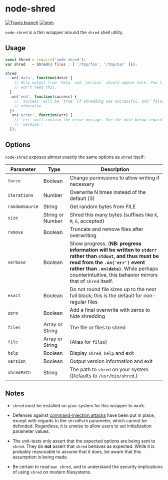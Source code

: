 node-shred
==========
[![Travis branch](https://img.shields.io/travis/chrisallenlane/node-shred/master.svg)]()
[![npm](https://img.shields.io/npm/chrisallenlane/node-shred.svg)]()

`node-shred` is a thin wrapper around the `shred` shell utility.

Usage
-----
```javascript
const Shred = require('node-shred');
var shred   = Shred({ files : [ '/tmp/foo', '/tmp/bar' ]});

shred
  .on('data', function(data) {
    // Only output from `help` and `version` should appear here. You likely
    // won't need this.
  }
  .on('end', function(success) {
    // `success` will be `true` if shredding was successful, and `false`
    // otherwise.
  })
  .on('error', function(err) {
    // `err` will contain the error message. See the note below regarding
    // `verbose`.
  });
```

Options
-------
`node-shred` exposes almost exactly the same options as `shred` itself:

| Parameter    | Type             | Description |
|--------------|------------------| ----------- |
|`force`       | Boolean          | Change permissions to allow writing if necessary|
|`iterations`  | Number           | Overwrite N times instead of the default (3)|
|`randomSource`| String           | Get random bytes from FILE|
|`size`        | String or Number | Shred this many bytes (suffixes like `K`, `M`, `G`, accepted)|
|`remove`      | Boolean          | Truncate and remove files after overwriting|
|`verbose`     | Boolean          | Show progress. (**NB: progress information will be written to `stderr` rather than `stdout`, and thus must be read from the `.on('err')` event rather than `.on(data)`**. While perhaps counterintuitive, this behavior mirrors that of `shred` itself.|
|`exact`       | Boolean          | Do not round file sizes up to the next full block; this is the default for non-regular files|
|`zero`        | Boolean          | Add a final overwrite with zeros to hide shredding|
|`files`       | Array or String  | The file or files to shred|
|`file`        | Array or String  | (Alias for `files`)|
|`help`        | Boolean          | Display `shred help` and exit|
|`version`     | Boolean          | Output version information and exit|
|`shredPath`   | String           | The path to `shred` on your system. (Defaults to `/usr/bin/shred`.) |

Notes
-----
- `shred` must be installed on your system for this wrapper to work.

- Defenses against [command-injection attacks][1] have been put in place,
  except with regards to the `shredPath` parameter, which cannot be defended.
  Regardless, it is unwise to allow users to set initialization parameter
  values.

- The unit-tests only assert that the expected options are being sent to
  `shred`. They do **not** assert that `shred` behaves as expected. While it is
  probably reasonable to assume that it does, be aware that this assumption is
  being made.

- Be certain to read `man shred`, and to understand the security implications
  of using `shred` on modern filesystems.

  [1]: https://www.owasp.org/index.php/Command_Injection
